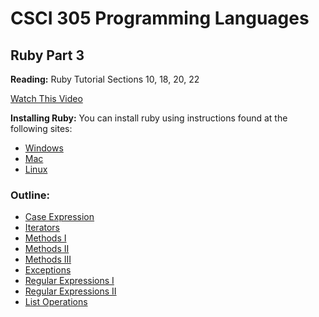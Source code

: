 # CSCI 305 Programming Languages

## Ruby Part 3

**Reading:** Ruby Tutorial Sections 10, 18, 20, 22

[Watch This Video]()

**Installing Ruby:** You can install ruby using instructions found at the following sites:
* [Windows](https://rubyinstaller.org/)
* [Mac](https://www.ruby-lang.org/en/documentation/installation/#homebrew)
* [Linux](https://www.ruby-lang.org/en/documentation/installation/#apt)

### Outline:
* [Case Expression](https://raw.githubusercontent.com/CSCI305/csci305-ruby-examples/blob/master/basic/example17.rb)
* [Iterators](https://raw.githubusercontent.com/CSCI305/csci305-ruby-examples/blob/master/basic/example18.rb)
* [Methods I](https://raw.githubusercontent.com/CSCI305/csci305-ruby-examples/blob/master/basic/example19.rb)
* [Methods II](https://raw.githubusercontent.com/CSCI305/csci305-ruby-examples/blob/master/basic/example20.rb)
* [Methods III](https://raw.githubusercontent.com/CSCI305/csci305-ruby-examples/blob/master/basic/example21.rb)
* [Exceptions](https://raw.githubusercontent.com/CSCI305/csci305-ruby-examples/blob/master/basic/example22.rb)
* [Regular Expressions I](https://raw.githubusercontent.com/CSCI305/csci305-ruby-examples/blob/master/basic/example23.rb)
* [Regular Expressions II](https://raw.githubusercontent.com/CSCI305/csci305-ruby-examples/blob/master/basic/example24.rb)
* [List Operations](https://raw.githubusercontent.com/CSCI305/csci305-ruby-examples/blob/master/basic/example25.rb)

